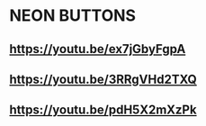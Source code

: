 # NEON BUTTONS
## https://youtu.be/ex7jGbyFgpA
## https://youtu.be/3RRgVHd2TXQ
## https://youtu.be/pdH5X2mXzPk